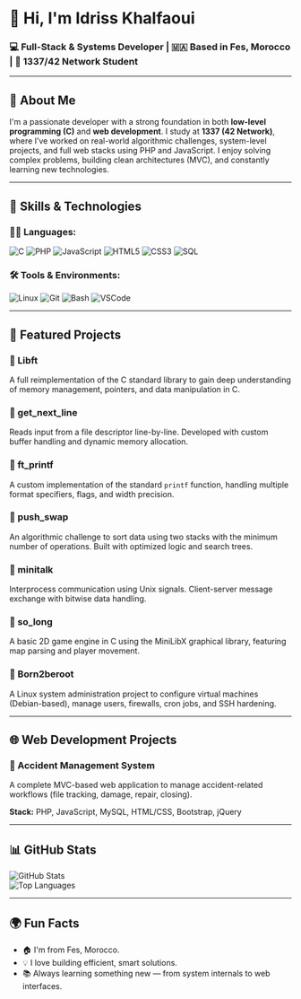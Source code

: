 # 👋 Hi, I'm Idriss Khalfaoui  
### 💻 Full-Stack & Systems Developer | 🇲🇦 Based in Fes, Morocco | 🧠 1337/42 Network Student

---

## 🧠 About Me

I'm a passionate developer with a strong foundation in both **low-level programming (C)** and **web development**. I study at **1337 (42 Network)**, where I’ve worked on real-world algorithmic challenges, system-level projects, and full web stacks using PHP and JavaScript. I enjoy solving complex problems, building clean architectures (MVC), and constantly learning new technologies.

---

## 🚀 Skills & Technologies

### 👨‍💻 Languages:
![C](https://img.shields.io/badge/C-00599C?style=flat-square&logo=c&logoColor=white)
![PHP](https://img.shields.io/badge/PHP-777BB4?style=flat-square&logo=php&logoColor=white)
![JavaScript](https://img.shields.io/badge/JavaScript-F7DF1E?style=flat-square&logo=javascript&logoColor=black)
![HTML5](https://img.shields.io/badge/HTML5-E34F26?style=flat-square&logo=html5&logoColor=white)
![CSS3](https://img.shields.io/badge/CSS3-1572B6?style=flat-square&logo=css3&logoColor=white)
![SQL](https://img.shields.io/badge/MySQL-4479A1?style=flat-square&logo=mysql&logoColor=white)

### 🛠️ Tools & Environments:
![Linux](https://img.shields.io/badge/Linux-FCC624?style=flat-square&logo=linux&logoColor=black)
![Git](https://img.shields.io/badge/Git-F05032?style=flat-square&logo=git&logoColor=white)
![Bash](https://img.shields.io/badge/Bash-4EAA25?style=flat-square&logo=gnu-bash&logoColor=white)
![VSCode](https://img.shields.io/badge/VSCode-007ACC?style=flat-square&logo=visual-studio-code&logoColor=white)

---

## 📂 Featured Projects

### 🔹 Libft  
A full reimplementation of the C standard library to gain deep understanding of memory management, pointers, and data manipulation in C.

### 🔹 get_next_line  
Reads input from a file descriptor line-by-line. Developed with custom buffer handling and dynamic memory allocation.

### 🔹 ft_printf  
A custom implementation of the standard `printf` function, handling multiple format specifiers, flags, and width precision.

### 🔹 push_swap  
An algorithmic challenge to sort data using two stacks with the minimum number of operations. Built with optimized logic and search trees.

### 🔹 minitalk  
Interprocess communication using Unix signals. Client-server message exchange with bitwise data handling.

### 🔹 so_long  
A basic 2D game engine in C using the MiniLibX graphical library, featuring map parsing and player movement.

### 🔹 Born2beroot  
A Linux system administration project to configure virtual machines (Debian-based), manage users, firewalls, cron jobs, and SSH hardening.

---

## 🌐 Web Development Projects

### 🔸 Accident Management System  
A complete MVC-based web application to manage accident-related workflows (file tracking, damage, repair, closing).

**Stack:** PHP, JavaScript, MySQL, HTML/CSS, Bootstrap, jQuery

---

## 📊 GitHub Stats

![GitHub Stats](https://github-readme-stats.vercel.app/api?username=KhalfaouiDriss&show_icons=true&theme=radical)  
![Top Languages](https://github-readme-stats.vercel.app/api/top-langs/?username=KhalfaouiDriss&layout=compact&theme=radical)

---

## 🌍 Fun Facts

- 🏠 I'm from Fes, Morocco.  
- 💡 I love building efficient, smart solutions.  
- 📚 Always learning something new — from system internals to web interfaces.

